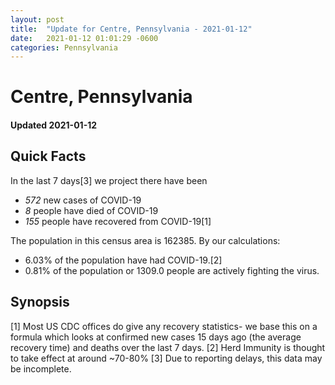 ```yaml
---
layout: post
title:  "Update for Centre, Pennsylvania - 2021-01-12"
date:   2021-01-12 01:01:29 -0600
categories: Pennsylvania
---
```


# Centre, Pennsylvania
#### Updated 2021-01-12

## Quick Facts

In the last 7 days[3] we project there have been
- *572* new cases of COVID-19
- *8* people have died of COVID-19
- *155* people have recovered from COVID-19[1]

The population in this census area is 162385. By our calculations:
- 6.03% of the population have had COVID-19.[2]
- 0.81% of the population or 1309.0 people are actively fighting the virus.

## Synopsis




[1] Most US CDC offices do give any recovery statistics- we base this on a formula which looks at confirmed new cases
15 days ago (the average recovery time) and deaths over the last 7 days.
[2] Herd Immunity is thought to take effect at around ~70-80%
[3] Due to reporting delays, this data may be incomplete. 
    